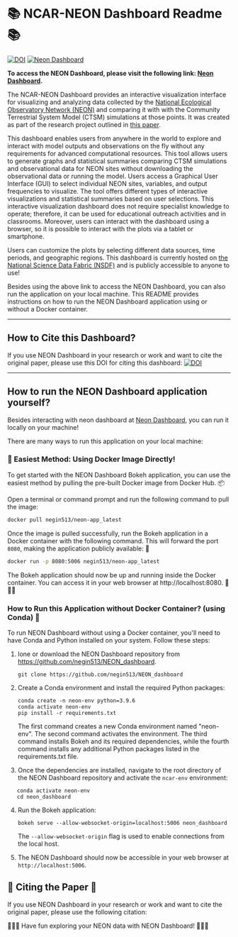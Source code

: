 # 📚 NCAR-NEON Dashboard Readme 📚

[![DOI](https://zenodo.org/badge/558070250.svg)](https://zenodo.org/doi/10.5281/zenodo.10956996)
[![Neon Dashboard](https://img.shields.io/badge/Neon_Dashboard-Click_Here-green.svg)](https://ncar.nationalsciencedatafabric.org/neon-demo/v1/)


**To access the NEON Dashboard, please visit the following link: [Neon Dashboard](https://ncar.nationalsciencedatafabric.org/neon-demo/v1/).**

The NCAR-NEON Dashboard provides an interactive visualization interface for visualizing and analyzing data collected by the [National Ecological Observatory Network (NEON)](https://www.neonscience.org/) and comparing it with with the Community Terrestrial System Model (CTSM) simulations at those points. It was created as part of the research project outlined in [this paper](https://gmd.copernicus.org/articles/16/5979/2023/gmd-16-5979-2023.pdf).

This dashboard enables users from anywhere in the world to explore and interact with model outputs and observations on the fly without any requirements for advanced computational resources.  This tool allows users to generate graphs and statistical summaries comparing CTSM simulations and observational data for NEON sites without downloading the observational data or running the model. Users access a Graphical User Interface (GUI) to select individual NEON sites, variables, and output frequencies to visualize. The tool offers different types of interactive visualizations and statistical summaries based on user selections. This interactive visualization dashboard does not require specialist knowledge to operate; therefore, it can be used for educational outreach activities and in classrooms. Moreover, users
can interact with the dashboard using a browser, so it is possible to interact with the plots via a tablet or smartphone.

Users can customize the plots by selecting different data sources, time periods, and geographic regions. This dashboard is currently hosted on [the National Science Data Fabric (NSDF)](https://nationalsciencedatafabric.org/) and is publicly accessible to anyone to use!

Besides using the above link to access the NEON Dashboard, you can also run the application on your local machine. This README provides instructions on how to run the NEON Dashboard application using or without a Docker container.

--------------------------------------------------
## How to Cite this Dashboard? 

If you use NEON Dashboard in your research or work and want to cite the original paper, please use this DOI for citing this dashboard:  [![DOI](https://zenodo.org/badge/558070250.svg)](https://zenodo.org/doi/10.5281/zenodo.10956996)


--------------------------------------------------

## How to run the NEON Dashboard application yourself?

Besides interacting with neon dashboard at [Neon Dashboard](https://ncar.nationalsciencedatafabric.org/neon-demo/v1/), you can run it locally on your machine!

There are many ways to run this application on your local machine:

### 🚀 Easiest Method: Using Docker Image Directly!

To get started with the NEON Dashboard Bokeh application, you can use the easiest method by pulling the pre-built Docker image from Docker Hub. 📦

Open a terminal or command prompt and run the following command to pull the image:

```bash
docker pull negin513/neon-app_latest
```

Once the image is pulled successfully, run the Bokeh application in a Docker container with the following command. This will forward the port `8080`, making the application publicly available: 🚀

```bash
docker run -p 8080:5006 negin513/neon-app_latest
```

The Bokeh application should now be up and running inside the Docker container. You can access it in your web browser at http://localhost:8080. 🎉🎉🎉

### How to Run this Application without Docker Container? (using Conda) 🏃

To run NEON Dashboard without using a Docker container, you'll need to have Conda and Python installed on your system. Follow these steps:

1. lone or download the NEON Dashboard repository from https://github.com/negin513/NEON_dashboard.
    ```
    git clone https://github.com/negin513/NEON_dashboard
    ```

2. Create a Conda environment and install the required Python packages:
   ```
   conda create -n neon-env python=3.9.6
   conda activate neon-env
   pip install -r requirements.txt
   ```

   The first command creates a new Conda environment named "neon-env". The second command activates the environment. The third command installs Bokeh and its required dependencies, while the fourth command installs any additional Python packages listed in the requirements.txt file.

3. Once the dependencies are installed, navigate to the root directory of the NEON Dashboard repository and activate the `ncar-env` environment:
```
   conda activate neon-env
   cd neon_dashboard
```

4. Run the Bokeh application:
   ```
   bokeh serve --allow-websocket-origin=localhost:5006 neon_dashboard
   ```

   The `--allow-websocket-origin` flag is used to enable connections from the local host.

5. The NEON Dashboard should now be accessible in your web browser at `http://localhost:5006`.

## 📄 Citing the Paper 📄

If you use NEON Dashboard in your research or work and want to cite the original paper, please use the following citation:

🎉🎉🎉 Have fun exploring your NEON data with NEON Dashboard! 🎉🎉🎉
